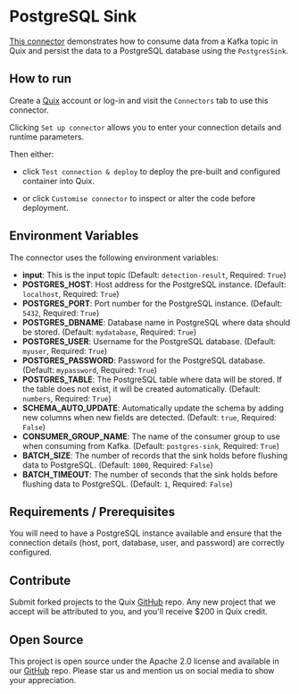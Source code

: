 # PostgreSQL Sink

[This connector](https://github.com/quixio/quix-samples/tree/main/python/destinations/postgres) demonstrates how to consume data from a Kafka topic in Quix and persist the data to a PostgreSQL database using the `PostgresSink`.

## How to run

Create a [Quix](https://portal.platform.quix.io/signup?xlink=github) account or log-in and visit the `Connectors` tab to use this connector.

Clicking `Set up connector` allows you to enter your connection details and runtime parameters.

Then either: 
* click `Test connection & deploy` to deploy the pre-built and configured container into Quix. 

* or click `Customise connector` to inspect or alter the code before deployment.

## Environment Variables

The connector uses the following environment variables:

- **input**: This is the input topic (Default: `detection-result`, Required: `True`)
- **POSTGRES_HOST**: Host address for the PostgreSQL instance. (Default: `localhost`, Required: `True`)
- **POSTGRES_PORT**: Port number for the PostgreSQL instance. (Default: `5432`, Required: `True`)
- **POSTGRES_DBNAME**: Database name in PostgreSQL where data should be stored. (Default: `mydatabase`, Required: `True`)
- **POSTGRES_USER**: Username for the PostgreSQL database. (Default: `myuser`, Required: `True`)
- **POSTGRES_PASSWORD**: Password for the PostgreSQL database. (Default: `mypassword`, Required: `True`)
- **POSTGRES_TABLE**: The PostgreSQL table where data will be stored. If the table does not exist, it will be created automatically. (Default: `numbers`, Required: `True`)
- **SCHEMA_AUTO_UPDATE**: Automatically update the schema by adding new columns when new fields are detected. (Default: `true`, Required: `False`)
- **CONSUMER_GROUP_NAME**: The name of the consumer group to use when consuming from Kafka. (Default: `postgres-sink`, Required: `True`)
- **BATCH_SIZE**: The number of records that the sink holds before flushing data to PostgreSQL. (Default: `1000`, Required: `False`)
- **BATCH_TIMEOUT**: The number of seconds that the sink holds before flushing data to PostgreSQL. (Default: `1`, Required: `False`)

## Requirements / Prerequisites

You will need to have a PostgreSQL instance available and ensure that the connection details (host, port, database, user, and password) are correctly configured.

## Contribute

Submit forked projects to the Quix [GitHub](https://github.com/quixio/quix-samples) repo. Any new project that we accept will be attributed to you, and you'll receive $200 in Quix credit.

## Open Source

This project is open source under the Apache 2.0 license and available in our [GitHub](https://github.com/quixio/quix-samples) repo. Please star us and mention us on social media to show your appreciation.